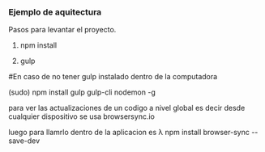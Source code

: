 ### Ejemplo de aquitectura

Pasos para levantar el proyecto.

1. npm install

2. gulp


#En caso de no tener gulp instalado dentro de la computadora

(sudo) npm install gulp gulp-cli nodemon -g

para ver las actualizaciones de un codigo a nivel global es decir desde cualquier dispositivo se usa browsersync.io

luego para llamrlo dentro de la aplicacion es λ npm install browser-sync --save-dev

